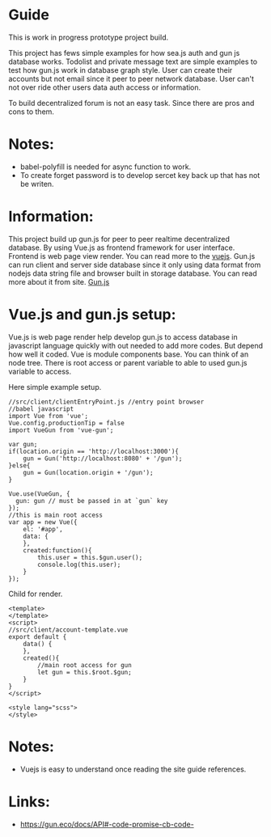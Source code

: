 # Guide

This is work in progress prototype project build.

This project has fews simple examples for how sea.js auth and gun js database works. Todolist and private message text are simple examples to test how gun.js work in database graph style. User can create their accounts but not email since it peer to peer network database. User can't not over ride other users data auth access or information.

To build decentralized forum is not an easy task. Since there are pros and cons to them.

# Notes:
 * babel-polyfill is needed for async function to work.
 * To create forget password is to develop sercet key back up that has not be writen.

# Information:
 This project build up gun.js for peer to peer realtime decentralized database. By using Vue.js as frontend framework for user interface. Frontend is web page view render. You can read more to the [vuejs](https://vuejs.org/). Gun.js can run client and server side database since it only using data format from nodejs data string file and browser built in storage database. You can read more about it from site. [Gun.js](https://github.com/amark/gun)

# Vue.js and gun.js setup:
 Vue.js is web page render help develop gun.js to access database in javascript language quickly with out needed to add more codes. But depend how well it coded. Vue is module components base. You can think of an node tree. There is root access or parent variable to able to used gun.js variable to access.

 Here simple example setup.

``` vue
//src/client/clientEntryPoint.js //entry point browser
//babel javascript
import Vue from 'vue';
Vue.config.productionTip = false
import VueGun from 'vue-gun';

var gun;
if(location.origin == 'http://localhost:3000'){
    gun = Gun('http://localhost:8080' + '/gun');
}else{
    gun = Gun(location.origin + '/gun');
}

Vue.use(VueGun, {
  gun: gun // must be passed in at `gun` key
});
//this is main root access
var app = new Vue({
    el: '#app',
    data: {
    },
    created:function(){
        this.user = this.$gun.user();
        console.log(this.user);
    }
});

```

Child for render.
```vue
<template>
</template>
<script>
//src/client/account-template.vue
export default {
    data() {
    },
    created(){
        //main root access for gun
        let gun = this.$root.$gun;
    }
}
</script>

<style lang="scss">
</style>
```

# Notes:
 * Vuejs is easy to understand once reading the site guide references.

# Links:
 * https://gun.eco/docs/API#-code-promise-cb-code-